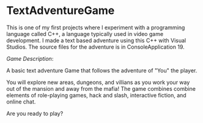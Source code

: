 # TextAdventureGame

This is one of my first projects where I experiment with a programming language called C++, a language typically used in video game development. I made a text based adventure using this C++ with Visual Studios. The source files for the adventure is in ConsoleApplication 19. 

*Game Description*: 

A basic text adventure Game that follows the adventure of "You" the player.

You will explore new areas, dungeons, and villians as you work your way out of the mansion and away from the mafia! The game combines combine elements of role-playing games, hack and slash, interactive fiction, and online chat.

Are you ready to play? 
